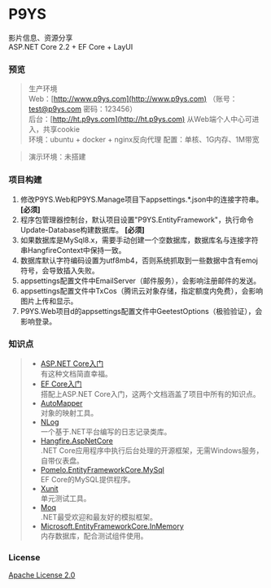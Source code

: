 # P9YS
影片信息、资源分享  
ASP.NET Core 2.2 + EF Core + LayUI

### 预览
> 生产环境  
  Web：[http://www.p9ys.com](http://www.p9ys.com) （账号：test@p9ys.com 密码：123456）  
  后台：[http://ht.p9ys.com](http://ht.p9ys.com) 从Web端个人中心可进入，共享cookie  
  环境：ubuntu + docker + nginx反向代理
  配置：单核、1G内存、1M带宽
  
> 演示环境：未搭建

### 项目构建
1. 修改P9YS.Web和P9YS.Manage项目下appsettings.*.json中的连接字符串。 **[必须]**
2. 程序包管理器控制台，默认项目设置"P9YS.EntityFramework"，执行命令Update-Database构建数据库。 **[必须]**
3. 如果数据库是MySql8.x，需要手动创建一个空数据库，数据库名与连接字符串HangfireContext中保持一致。
4. 数据库默认字符编码设置为utf8mb4，否则系统抓取到一些数据中含有emoj符号，会导致插入失败。
5. appsettings配置文件中EmailServer（邮件服务），会影响注册邮件的发送。
6. appsettings配置文件中TxCos（腾讯云对象存储，指定额度内免费），会影响图片上传和显示。
7. P9YS.Web项目d的appsettings配置文件中GeetestOptions（极验验证），会影响登录。

### 知识点
> * [ASP.NET Core入门](https://docs.microsoft.com/zh-cn/aspnet/core/getting-started/?view=aspnetcore-2.2&tabs=windows)  
有这种文档简直幸福。
> * [EF Core入门](https://docs.microsoft.com/zh-cn/ef/core/get-started/)  
搭配上ASP.NET Core入门，这两个文档涵盖了项目中所有的知识点。
> * [AutoMapper](https://automapper.readthedocs.io/en/latest/)  
对象的映射工具。
> * [NLog](https://github.com/NLog/NLog.Web)  
一个基于.NET平台编写的日志记录类库。
> * [Hangfire.AspNetCore](https://www.hangfire.io/)  
.NET Core应用程序中执行后台处理的开源框架，无需Windows服务，自带仪表盘。
> * [Pomelo.EntityFrameworkCore.MySql](https://github.com/PomeloFoundation/Pomelo.EntityFrameworkCore.MySql)  
EF Core的MySQL提供程序。
> * [Xunit](https://xunit.net/)  
单元测试工具。
> * [Moq](https://github.com/moq/moq4)  
.NET最受欢迎和最友好的模拟框架。
> * [Microsoft.EntityFrameworkCore.InMemory](https://docs.microsoft.com/zh-cn/ef/core/miscellaneous/testing/in-memory)  
内存数据库，配合测试组件使用。

### License
[Apache License 2.0](https://github.com/wwwu/P9YS/blob/master/LICENSE.md)
